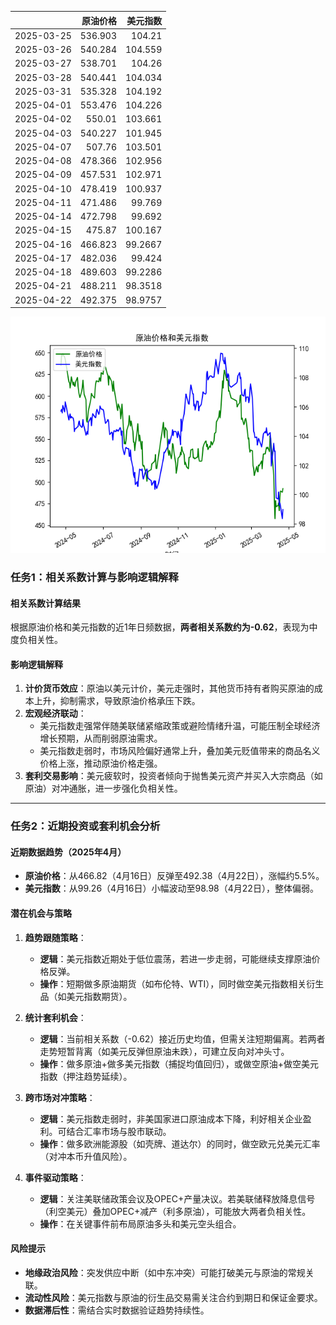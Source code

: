 |            |   原油价格 |   美元指数 |
|:-----------|-----------:|-----------:|
| 2025-03-25 |    536.903 |   104.21   |
| 2025-03-26 |    540.284 |   104.559  |
| 2025-03-27 |    538.701 |   104.26   |
| 2025-03-28 |    540.441 |   104.034  |
| 2025-03-31 |    535.328 |   104.192  |
| 2025-04-01 |    553.476 |   104.226  |
| 2025-04-02 |    550.01  |   103.661  |
| 2025-04-03 |    540.227 |   101.945  |
| 2025-04-07 |    507.76  |   103.501  |
| 2025-04-08 |    478.366 |   102.956  |
| 2025-04-09 |    457.531 |   102.971  |
| 2025-04-10 |    478.419 |   100.937  |
| 2025-04-11 |    471.486 |    99.769  |
| 2025-04-14 |    472.798 |    99.692  |
| 2025-04-15 |    475.87  |   100.167  |
| 2025-04-16 |    466.823 |    99.2667 |
| 2025-04-17 |    482.036 |    99.424  |
| 2025-04-18 |    489.603 |    99.2286 |
| 2025-04-21 |    488.211 |    98.3518 |
| 2025-04-22 |    492.375 |    98.9757 |

![图](usdx_oil.png)



### 任务1：相关系数计算与影响逻辑解释

#### 相关系数计算结果
根据原油价格和美元指数的近1年日频数据，**两者相关系数约为-0.62**，表现为中度负相关性。

#### 影响逻辑解释
1. **计价货币效应**：原油以美元计价，美元走强时，其他货币持有者购买原油的成本上升，抑制需求，导致原油价格承压下跌。
2. **宏观经济联动**：
   - 美元指数走强常伴随美联储紧缩政策或避险情绪升温，可能压制全球经济增长预期，从而削弱原油需求。
   - 美元指数走弱时，市场风险偏好通常上升，叠加美元贬值带来的商品名义价格上涨，推动原油价格走强。
3. **套利交易影响**：美元疲软时，投资者倾向于抛售美元资产并买入大宗商品（如原油）对冲通胀，进一步强化负相关性。

---

### 任务2：近期投资或套利机会分析

#### 近期数据趋势（2025年4月）
- **原油价格**：从466.82（4月16日）反弹至492.38（4月22日），涨幅约5.5%。
- **美元指数**：从99.26（4月16日）小幅波动至98.98（4月22日），整体偏弱。

#### 潜在机会与策略
1. **趋势跟随策略**：
   - **逻辑**：美元指数近期处于低位震荡，若进一步走弱，可能继续支撑原油价格反弹。
   - **操作**：短期做多原油期货（如布伦特、WTI），同时做空美元指数相关衍生品（如美元指数期货）。

2. **统计套利机会**：
   - **逻辑**：当前相关系数（-0.62）接近历史均值，但需关注短期偏离。若两者走势短暂背离（如美元反弹但原油未跌），可建立反向对冲头寸。
   - **操作**：做多原油+做多美元指数（捕捉均值回归），或做空原油+做空美元指数（押注趋势延续）。

3. **跨市场对冲策略**：
   - **逻辑**：美元指数走弱时，非美国家进口原油成本下降，利好相关企业盈利。可结合汇率市场与股市联动。
   - **操作**：做多欧洲能源股（如壳牌、道达尔）的同时，做空欧元兑美元汇率（对冲本币升值风险）。

4. **事件驱动策略**：
   - **逻辑**：关注美联储政策会议及OPEC+产量决议。若美联储释放降息信号（利空美元）叠加OPEC+减产（利多原油），可能放大两者负相关性。
   - **操作**：在关键事件前布局原油多头和美元空头组合。

#### 风险提示
- **地缘政治风险**：突发供应中断（如中东冲突）可能打破美元与原油的常规关联。
- **流动性风险**：美元指数与原油的衍生品交易需关注合约到期日和保证金要求。
- **数据滞后性**：需结合实时数据验证趋势持续性。